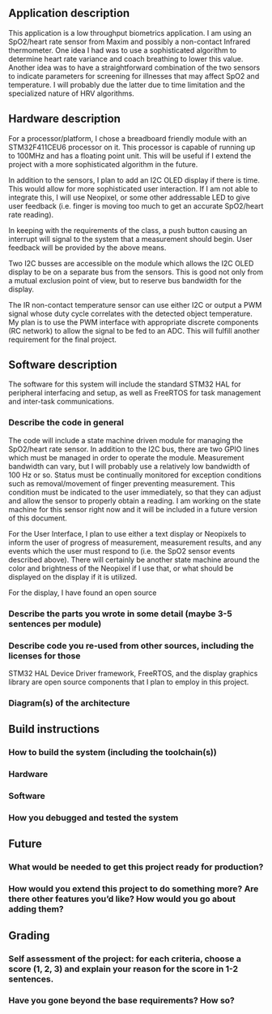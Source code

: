## Application description 

This application is a low throughput biometrics application. I am using an SpO2/heart rate sensor from Maxim and possibly a non-contact Infrared thermometer. One idea I had was to use a sophisticated algorithm to determine heart rate variance and coach breathing to lower this value. Another idea was to have a straightforward combination of the two sensors to indicate parameters for screening for illnesses that may affect SpO2 and temperature. I will probably due the latter due to time limitation and the specialized nature of HRV algorithms. 

## Hardware description 

For a processor/platform, I chose a breadboard friendly module with an STM32F411CEU6 processor on it. This processor is capable of running up to 100MHz and has a floating point unit. This will be useful if I extend the project with a more sophisticated algorithm in the future. 

In addition to the sensors, I plan to add an I2C OLED display if there is time. This would allow for more sophisticated user interaction. If I am not able to integrate this, I will use Neopixel, or some other addressable LED to give user feedback (i.e. finger is moving too much to get an accurate SpO2/heart rate reading). 

In keeping with the requirements of the class, a push button causing an interrupt will signal to the system that a measurement should begin. User feedback will be provided by the above means. 

Two I2C busses are accessible on the module which allows the I2C OLED display to be on a separate bus from the sensors. This is good not only from a mutual exclusion point of view, but to reserve bus bandwidth for the display. 

The IR non-contact temperature sensor can use either I2C or output a PWM signal whose duty cycle correlates with the detected object temperature. My plan is to use the PWM interface with appropriate discrete components (RC network) to allow the signal to be fed to an ADC. This will fulfill another requirement for the final project. 

## Software description 

The software for this system will include the standard STM32 HAL for peripheral interfacing and setup, as well as FreeRTOS for task management and inter-task communications. 

### Describe the code in general 

The code will include a state machine driven module for managing the SpO2/heart rate sensor. In addition to the I2C bus, there are two GPIO lines which must be managed in order to operate the module. Measurement bandwidth can vary, but I will probably use a relatively low bandwidth of 100 Hz or so. Status must be continually monitored for exception conditions such as removal/movement of finger preventing measurement. This condition must be indicated to the user immediately, so that they can adjust and allow the sensor to properly obtain a reading. I am working on the state machine for this sensor right now and it will be included in a future version of this document. 

For the User Interface, I plan to use either a text display or Neopixels to inform the user of progress of measurement, measurement results, and any events which the user must respond to (i.e. the SpO2 sensor events described above). There will certainly be another state machine around the color and brightness of the Neopixel if I use that, or what should be displayed on the display if it is utilized. 

For the display, I have found an open source 


### Describe the parts you wrote in some detail (maybe 3-5 sentences per module)



### Describe code you re-used from other sources, including the licenses for those 

STM32 HAL Device Driver framework, FreeRTOS, and the display graphics library are open source components that I plan to employ in this project. 

### Diagram(s) of the architecture 

## Build instructions 

### How to build the system (including the toolchain(s)) 

### Hardware 

### Software 

### How you debugged and tested the system 

## Future 

### What would be needed to get this project ready for production? 

### How would you extend this project to do something more? Are there other features you’d like? How would you go about adding them? 

## Grading 

### Self assessment of the project: for each criteria, choose a score (1, 2, 3) and explain your reason for the score in 1-2 sentences. 

### Have you gone beyond the base requirements? How so? 
